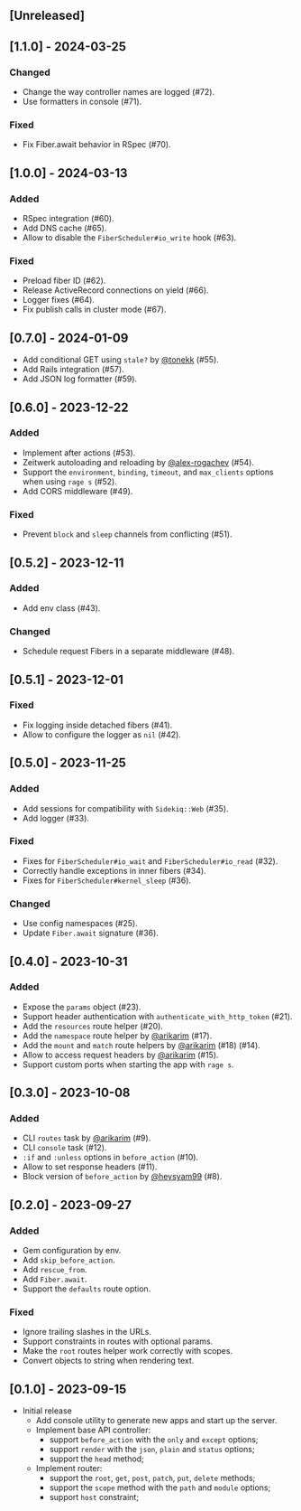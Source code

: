 ## [Unreleased]

## [1.1.0] - 2024-03-25

### Changed

- Change the way controller names are logged (#72).
- Use formatters in console (#71).

### Fixed

- Fix Fiber.await behavior in RSpec (#70).

## [1.0.0] - 2024-03-13

### Added

- RSpec integration (#60).
- Add DNS cache (#65).
- Allow to disable the `FiberScheduler#io_write` hook (#63).

### Fixed

- Preload fiber ID (#62).
- Release ActiveRecord connections on yield (#66).
- Logger fixes (#64).
- Fix publish calls in cluster mode (#67).

## [0.7.0] - 2024-01-09

- Add conditional GET using `stale?` by [@tonekk](https://github.com/tonekk) (#55).
- Add Rails integration (#57).
- Add JSON log formatter (#59).

## [0.6.0] - 2023-12-22

### Added

- Implement after actions (#53).
- Zeitwerk autoloading and reloading by [@alex-rogachev](https://github.com/alex-rogachev) (#54).
- Support the `environment`, `binding`, `timeout`, and `max_clients` options when using `rage s` (#52).
- Add CORS middleware (#49).

### Fixed

- Prevent `block` and `sleep` channels from conflicting (#51).

## [0.5.2] - 2023-12-11

### Added

- Add env class (#43).

### Changed

- Schedule request Fibers in a separate middleware (#48).

## [0.5.1] - 2023-12-01

### Fixed

- Fix logging inside detached fibers (#41).
- Allow to configure the logger as `nil` (#42).

## [0.5.0] - 2023-11-25

### Added

- Add sessions for compatibility with `Sidekiq::Web` (#35).
- Add logger (#33).

### Fixed

- Fixes for `FiberScheduler#io_wait` and `FiberScheduler#io_read` (#32).
- Correctly handle exceptions in inner fibers (#34).
- Fixes for `FiberScheduler#kernel_sleep` (#36).

### Changed

- Use config namespaces (#25).
- Update `Fiber.await` signature (#36).

## [0.4.0] - 2023-10-31

### Added

- Expose the `params` object (#23).
- Support header authentication with `authenticate_with_http_token` (#21).
- Add the `resources` route helper (#20).
- Add the `namespace` route helper by [@arikarim](https://github.com/arikarim) (#17).
- Add the `mount` and `match` route helpers by [@arikarim](https://github.com/arikarim) (#18) (#14).
- Allow to access request headers by [@arikarim](https://github.com/arikarim) (#15).
- Support custom ports when starting the app with `rage s`.

## [0.3.0] - 2023-10-08

### Added

- CLI `routes` task by [@arikarim](https://github.com/arikarim) (#9).
- CLI `console` task (#12).
- `:if` and `:unless` options in `before_action` (#10).
- Allow to set response headers (#11).
- Block version of `before_action` by [@heysyam99](https://github.com/heysyam99) (#8).

## [0.2.0] - 2023-09-27

### Added

- Gem configuration by env.
- Add `skip_before_action`.
- Add `rescue_from`.
- Add `Fiber.await`.
- Support the `defaults` route option.

### Fixed

- Ignore trailing slashes in the URLs.
- Support constraints in routes with optional params.
- Make the `root` routes helper work correctly with scopes.
- Convert objects to string when rendering text.

## [0.1.0] - 2023-09-15

- Initial release
  - Add console utility to generate new apps and start up the server.
  - Implement base API controller:
    - support `before_action` with the `only` and `except` options;
    - support `render` with the `json`, `plain` and `status` options;
    - support the `head` method;
  - Implement router:
    - support the `root`, `get`, `post`, `patch`, `put`, `delete` methods;
    - support the `scope` method with the `path` and `module` options;
    - support `host` constraint;

